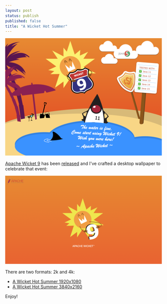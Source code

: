 ```yaml
---
layout: post
status: publish
published: false
title: "A Wicket Hot Summer"
---
```

![](/uploads/wicket-9-postcard.png)

[Apache Wicket 9][1] has been [released][2] and I've crafted a desktop wallpaper to celebrate that event:

![](/uploads/wicket-9-desktop-2k.png)

There are two formats: 2k and 4k:

- [A Wicket Hot Summer 1920x1080](/uploads/wicket-9-desktop-2k.png)
- [A Wicket Hot Summer 3840x2160](/uploads/wicket-9-desktop-4k.png)

Enjoy!

[1]: https://wicket.apache.org
[2]: https://www.globenewswire.com/news-release/2020/07/15/2062493/0/en/The-Apache-Software-Foundation-Announces-Apache-Wicket-TM-v9.html
